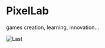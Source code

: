 # PixelLab
games creation, learning, innovation...

![Last](https://user-images.githubusercontent.com/812439/182921665-172608f0-fa5f-429c-9e51-166034ef7536.jpg)


